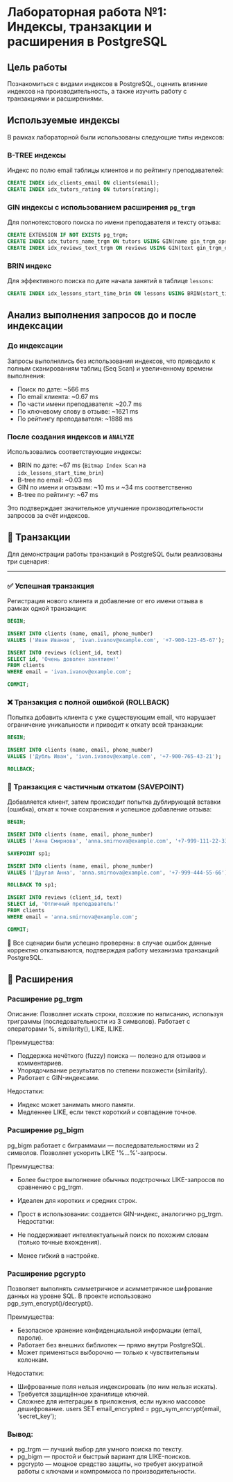 # Лабораторная работа №1: Индексы, транзакции и расширения в PostgreSQL

## Цель работы

Познакомиться с видами индексов в PostgreSQL, оценить влияние индексов на производительность, а также изучить работу с транзакциями и расширениями.

## Используемые индексы

В рамках лабораторной были использованы следующие типы индексов:

### B-TREE индексы

Индекс по полю email таблицы клиентов и по рейтингу преподавателей:

```sql
CREATE INDEX idx_clients_email ON clients(email);
CREATE INDEX idx_tutors_rating ON tutors(rating);
```

### GIN индексы с использованием расширения `pg_trgm`

Для полнотекстового поиска по имени преподавателя и тексту отзыва:

```sql
CREATE EXTENSION IF NOT EXISTS pg_trgm;
CREATE INDEX idx_tutors_name_trgm ON tutors USING GIN(name gin_trgm_ops);
CREATE INDEX idx_reviews_text_trgm ON reviews USING GIN(text gin_trgm_ops);
```

### BRIN индекс

Для эффективного поиска по дате начала занятий в таблице `lessons`:

```sql
CREATE INDEX idx_lessons_start_time_brin ON lessons USING BRIN(start_time);
```

## Анализ выполнения запросов до и после индексации

### До индексации

Запросы выполнялись без использования индексов, что приводило к полным сканированиям таблиц (Seq Scan) и увеличенному времени выполнения:

* Поиск по дате: \~566 ms
* По email клиента: \~0.67 ms
* По части имени преподавателя: \~20.7 ms
* По ключевому слову в отзыве: \~1621 ms
* По рейтингу преподавателя: \~1888 ms

### После создания индексов и `ANALYZE`

Использовались соответствующие индексы:

* BRIN по дате: \~67 ms (`Bitmap Index Scan` на `idx_lessons_start_time_brin`)
* B-tree по email: \~0.03 ms
* GIN по имени и отзывам: \~10 ms и \~34 ms соответственно
* B-tree по рейтингу: \~67 ms

Это подтверждает значительное улучшение производительности запросов за счёт индексов.


## 💾 Транзакции

Для демонстрации работы транзакций в PostgreSQL были реализованы три сценария:

---

### ✅ Успешная транзакция

Регистрация нового клиента и добавление от его имени отзыва в рамках одной транзакции:

```sql
BEGIN;

INSERT INTO clients (name, email, phone_number)
VALUES ('Иван Иванов', 'ivan.ivanov@example.com', '+7-900-123-45-67');

INSERT INTO reviews (client_id, text)
SELECT id, 'Очень доволен занятием!'
FROM clients
WHERE email = 'ivan.ivanov@example.com';

COMMIT;
```

### ❌ Транзакция с полной ошибкой (ROLLBACK)

Попытка добавить клиента с уже существующим email, что нарушает ограничение уникальности и приводит к откату всей транзакции:

```sql
BEGIN;

INSERT INTO clients (name, email, phone_number)
VALUES ('Дубль Иван', 'ivan.ivanov@example.com', '+7-900-765-43-21');

ROLLBACK;
```

### 🔁 Транзакция с частичным откатом (SAVEPOINT)

Добавляется клиент, затем происходит попытка дублирующей вставки (ошибка), откат к точке сохранения и успешное добавление отзыва:

```sql
BEGIN;

INSERT INTO clients (name, email, phone_number)
VALUES ('Анна Смирнова', 'anna.smirnova@example.com', '+7-999-111-22-33');

SAVEPOINT sp1;

INSERT INTO clients (name, email, phone_number)
VALUES ('Другая Анна', 'anna.smirnova@example.com', '+7-999-444-55-66');

ROLLBACK TO sp1;

INSERT INTO reviews (client_id, text)
SELECT id, 'Отличный преподаватель!'
FROM clients
WHERE email = 'anna.smirnova@example.com';

COMMIT;
```

🧪 Все сценарии были успешно проверены: в случае ошибок данные корректно откатываются, подтверждая работу механизма транзакций PostgreSQL.

## 🧩 Расширения

### Расширение pg_trgm

Описание:
Позволяет искать строки, похожие по написанию, используя триграммы (последовательности из 3 символов). Работает с операторами %, similarity(), LIKE, ILIKE.

Преимущества:

* Поддержка нечёткого (fuzzy) поиска — полезно для отзывов и комментариев.
* Упорядочивание результатов по степени похожести (similarity).
* Работает с GIN-индексами.

Недостатки:

* Индекс может занимать много памяти.
* Медленнее LIKE, если текст короткий и совпадение точное.

### Расширение pg_bigm

pg_bigm работает с биграммами — последовательностями из 2 символов. Позволяет ускорить LIKE '%...%'-запросы.

Преимущества:

* Более быстрое выполнение обычных подстрочных LIKE-запросов по сравнению с pg_trgm.
* Идеален для коротких и средних строк.
* Прост в использовании: создается GIN-индекс, аналогично pg_trgm.
Недостатки:

* Не поддерживает интеллектуальный поиск по похожим словам (только точные вхождения).
* Менее гибкий в настройке.

### Расширение pgcrypto
Позволяет выполнять симметричное и асимметричное шифрование данных на уровне SQL. В проекте использовано pgp_sym_encrypt()/decrypt().

Преимущества:

* Безопасное хранение конфиденциальной информации (email, пароли).
* Работает без внешних библиотек — прямо внутри PostgreSQL.
* Может применяться выборочно — только к чувствительным колонкам.

Недостатки:

* Шифрованные поля нельзя индексировать (по ним нельзя искать).
* Требуется защищённое хранилище ключей.
* Сложнее для интеграции в приложения, если нужно массовое дешифрование. users SET email_encrypted = pgp_sym_encrypt(email, 'secret_key');

### Вывод:

* pg_trgm — лучший выбор для умного поиска по тексту.
* pg_bigm — простой и быстрый вариант для LIKE-поисков.
* pgcrypto — мощное средство защиты, но требует аккуратной работы с ключами и компромисса по производительности.